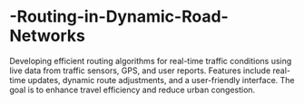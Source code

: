 # -Routing-in-Dynamic-Road-Networks
Developing efficient routing algorithms for real-time traffic conditions using live data from traffic sensors, GPS, and user reports. Features include real-time updates, dynamic route adjustments, and a user-friendly interface. The goal is to enhance travel efficiency and reduce urban congestion.
